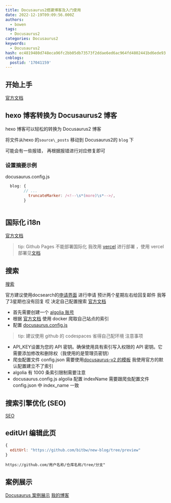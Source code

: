 ```yaml
---
title: Docusaurus2搭建博客及入门使用
date: 2022-12-19T09:09:56.000Z
authors:
  - bowen
tags:
  - Docusaurus2
categories: Docusaurus2
keywords:
  - Docusaurus2
hash: ec4819480d748eca96fc2bb05db73573f2ddae6ed6ac964fd4802441bd6ede93
cnblogs:
  postid: '17041159'
---
```



## 开始上手

[官方文档](https://docusaurus.io/zh-CN/docs/category/getting-started)

## hexo 博客转换为 Docusaurus2 博客

hexo 博客可以轻松的转换为  Docusaurus2 博客

将文件从hexo 的`source\_posts` 移动到 Docusaurus2的 `blog` 下

可能会有一些报错， 再根据报错进行对应修复即可

<!-- more -->

### 设置摘要示例

docusaurus.config.js

```js
  blog: {
        // ...
          truncateMarker: /<!--\s*(more)\s*-->/,
        }
      
```

## 国际化 i18n

[官方文档](https://docusaurus.io/zh-CN/docs/i18n/tutorial)

> tip: Github Pages 不能部署国际化 我改用 [vercel](https://vercel.com/docs) 进行部署 ，使用 vercel 部署见[文档](https://vercel.com/docs/concepts/git/vercel-for-github)

## 搜索

[搜索](https://docusaurus.io/zh-CN/docs/search)

官方建议使用docsearch的[申请界面](https://docsearch.algolia.com/apply/) 进行申请 预计两个星期左右给回复邮件 我等了3星期也没有回复 哎
决定自己配置搜索 [官方文档](https://docsearch.algolia.com/docs/legacy/run-your-own)
- 首先需要创建一个 [algolia 账号]( https://www.algolia.com/)
- 根据 [官方文档](https://docsearch.algolia.com/docs/legacy/run-your-own) 使用 docker 爬取自己站点的索引
- 配置 [docusaurus.config.js](https://docusaurus.io/docs/search#connecting-algolia)

> tip: 建议使用 github 的 codespaces 省得自己配环境
注意事项
- API_KEY设置为您的 API 密钥。确保使用具有索引写入权限的 API 密钥。它需要添加修改和删除权（我使用的是管理员密钥）
- 爬虫配置文件 config.json 需要使用[docusaurus-v2 的模板](https://github.com/algolia/docsearch-configs/blob/master/configs/docusaurus-2.json) 我使用官方的默认配置建立不了索引
- algolia 有 1000 条索引限制需要注意
- docusaurus.config.js algolia 配置 indexName 需要跟爬虫配置文件  config.json 中 index_name 一致 


## 搜索引擎优化 (SEO)

[SEO](https://docusaurus.io/zh-CN/docs/seo)

## editUrl 编辑此页

```js
{
  editUrl: "https://github.com/bitbw/new-blog/tree/preview"
}
```

```
https://github.com/用户名称/仓库名称/tree/分支"
```

## 案例展示

[Docusaurus 案例展示](https://docusaurus.io/zh-CN/showcase)
[我的博客](https://github.com/bitbw/new-blog)
